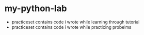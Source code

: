 # my-python-lab

- practiceset contains code i wrote while learning through tutorial
- practiceset contains code i wrote while practicing probelms
